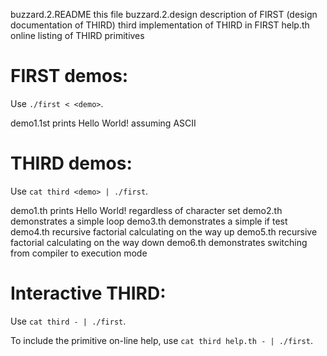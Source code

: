 buzzard.2.README	this file
buzzard.2.design	description of FIRST (design documentation of THIRD)
third			implementation of THIRD in FIRST
help.th			online listing of THIRD primitives

	
# FIRST demos:

Use  `./first < <demo>`.

demo1.1st		prints Hello World! assuming ASCII

# THIRD demos:

Use `cat third <demo> | ./first`.

demo1.th		prints Hello World! regardless of character set
demo2.th		demonstrates a simple loop
demo3.th		demonstrates a simple if test
demo4.th		recursive factorial calculating on the way up
demo5.th		recursive factorial calculating on the way down
demo6.th		demonstrates switching from compiler to execution mode

# Interactive THIRD:

Use `cat third - | ./first`.

To include the primitive on-line help, use
`cat third help.th - | ./first`.
